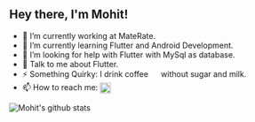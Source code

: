 ## Hey there, I'm Mohit!
<!-- <img src="https://github.com/TheDudeThatCode/TheDudeThatCode/blob/master/Assets/Hi.gif" width="29px"> -->
- 🔭 I’m currently working at MateRate. <br />
- 🌱 I’m currently learning Flutter and Android Development. <br />
- 🤔 I’m looking for help with Flutter with MySql as database. <br />
- 💬 Talk to me about Flutter. <br />
- ⚡ Something Quirky: I drink coffee <img width="15px" src="https://cdn.jsdelivr.net/npm/simple-icons@3.13.0/icons/buymeacoffee.svg" /> without sugar and milk. 
- 📫 How to reach me: <a href="https://www.linkedin.com/in/savagecarol/">
  <img align="center" width="20px" src="https://cdn.jsdelivr.net/npm/simple-icons@3.13.0/icons/linkedin.svg"  />
 </a>



 
 ![Mohit's github stats](https://github-readme-stats.vercel.app/api?username=codedog001&buefy&count_private=true&show_icons=true&hide_border=true&hide=stars,issues,prs,contribs)
<br />
 <!--
- 👯 I’m looking to collaborate on...
- 🤔 I’m looking for help with Flutter application with MySql as database.
- 💬 Ask me about ...
- 📫 How to reach me: [LinkedIn](https://www.linkedin.com/in/mohit-jain0901/)
- 😄 Pronouns: ...

-->
